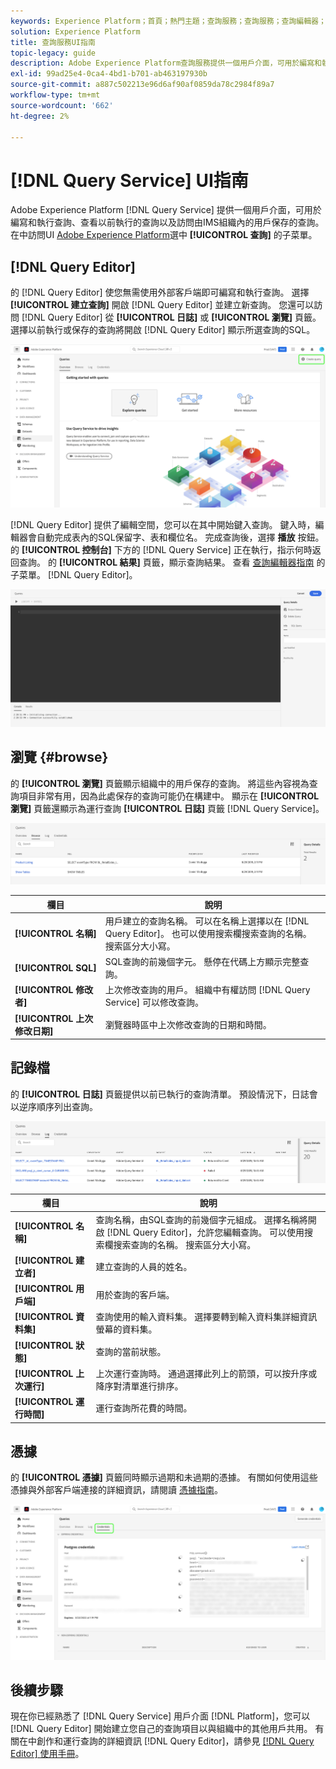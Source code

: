 ```yaml
---
keywords: Experience Platform；首頁；熱門主題；查詢服務；查詢服務；查詢編輯器；查詢編輯器；查詢編輯器；查詢編輯器；
solution: Experience Platform
title: 查詢服務UI指南
topic-legacy: guide
description: Adobe Experience Platform查詢服務提供一個用戶介面，可用於編寫和執行查詢、查看以前執行的查詢以及訪問IMS組織內用戶保存的查詢。
exl-id: 99ad25e4-0ca4-4bd1-b701-ab463197930b
source-git-commit: a887c502213e96d6af90af0859da78c2984f89a7
workflow-type: tm+mt
source-wordcount: '662'
ht-degree: 2%

---
```


# [!DNL Query Service] UI指南

Adobe Experience Platform [!DNL Query Service] 提供一個用戶介面，可用於編寫和執行查詢、查看以前執行的查詢以及訪問由IMS組織內的用戶保存的查詢。 在中訪問UI [Adobe Experience Platform](https://platform.adobe.com)選中 **[!UICONTROL 查詢]** 的子菜單。

## [!DNL Query Editor]

的 [!DNL Query Editor] 使您無需使用外部客戶端即可編寫和執行查詢。 選擇 **[!UICONTROL 建立查詢]** 開啟 [!DNL Query Editor] 並建立新查詢。 您還可以訪問 [!DNL Query Editor] 從 **[!UICONTROL 日誌]** 或 **[!UICONTROL 瀏覽]** 頁籤。 選擇以前執行或保存的查詢將開啟 [!DNL Query Editor] 顯示所選查詢的SQL。

![突出顯示了「建立查詢」的「查詢」操控板。](../images/ui/overview/overview.png)

[!DNL Query Editor] 提供了編輯空間，您可以在其中開始鍵入查詢。 鍵入時，編輯器會自動完成表內的SQL保留字、表和欄位名。 完成查詢後，選擇 **播放** 按鈕。 的 **[!UICONTROL 控制台]** 下方的 [!DNL Query Service] 正在執行，指示何時返回查詢。 的 **[!UICONTROL 結果]** 頁籤，顯示查詢結果。 查看 [查詢編輯器指南](./user-guide.md) 的子菜單。 [!DNL Query Editor]。

![在 [!DNL Query Editor]。](../images/ui/overview/query-editor.png)

## 瀏覽 {#browse}

的 **[!UICONTROL 瀏覽]** 頁籤顯示組織中的用戶保存的查詢。 將這些內容視為查詢項目非常有用，因為此處保存的查詢可能仍在構建中。 顯示在 **[!UICONTROL 瀏覽]** 頁籤還顯示為運行查詢 **[!UICONTROL 日誌]** 頁籤 [!DNL Query Service]。

![在「查詢」面板的「瀏覽」頁籤的視圖中放大顯示多個已保存的查詢。](../images/ui/overview/browse.png)

| 欄目 | 說明 |
| --- | --- |
| **[!UICONTROL 名稱]** | 用戶建立的查詢名稱。 可以在名稱上選擇以在 [!DNL Query Editor]。 也可以使用搜索欄搜索查詢的名稱。 搜索區分大小寫。 |
| **[!UICONTROL SQL]** | SQL查詢的前幾個字元。 懸停在代碼上方顯示完整查詢。 |
| **[!UICONTROL 修改者]** | 上次修改查詢的用戶。 組織中有權訪問 [!DNL Query Service] 可以修改查詢。 |
| **[!UICONTROL 上次修改日期]** | 瀏覽器時區中上次修改查詢的日期和時間。 |

## 記錄檔

的 **[!UICONTROL 日誌]** 頁籤提供以前已執行的查詢清單。 預設情況下，日誌會以逆序順序列出查詢。

![在「查詢」面板的「日誌」頁籤的視圖中縮放，該頁籤顯示按時間倒序排列的查詢清單。](../images/ui/overview/log.png)

| 欄目 | 說明 |
| --- | --- |
| **[!UICONTROL 名稱]** | 查詢名稱，由SQL查詢的前幾個字元組成。 選擇名稱將開啟 [!DNL Query Editor]，允許您編輯查詢。 可以使用搜索欄搜索查詢的名稱。 搜索區分大小寫。 |
| **[!UICONTROL 建立者]** | 建立查詢的人員的姓名。 |
| **[!UICONTROL 用戶端]** | 用於查詢的客戶端。 |
| **[!UICONTROL 資料集]** | 查詢使用的輸入資料集。 選擇要轉到輸入資料集詳細資訊螢幕的資料集。 |
| **[!UICONTROL 狀態]** | 查詢的當前狀態。 |
| **[!UICONTROL 上次運行]** | 上次運行查詢時。 通過選擇此列上的箭頭，可以按升序或降序對清單進行排序。 |
| **[!UICONTROL 運行時間]** | 運行查詢所花費的時間。 |

## 憑據

的 **[!UICONTROL 憑據]** 頁籤同時顯示過期和未過期的憑據。 有關如何使用這些憑據與外部客戶端連接的詳細資訊，請閱讀 [憑據指南](../clients/overview.md)。

![突出顯示了「憑據」頁籤的「查詢」儀表板。](../images/ui/overview/credentials.png)

## 後續步驟

現在你已經熟悉了 [!DNL Query Service] 用戶介面 [!DNL Platform]，您可以 [!DNL Query Editor] 開始建立您自己的查詢項目以與組織中的其他用戶共用。 有關在中創作和運行查詢的詳細資訊 [!DNL Query Editor]，請參見 [[!DNL Query Editor] 使用手冊](./user-guide.md)。